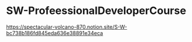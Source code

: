 # SW-ProfeessionalDeveloperCourse 

https://spectacular-volcano-870.notion.site/S-W-bc738b186fd845eda636e38891e34eca
